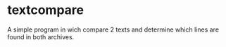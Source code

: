 # textcompare
A simple program in wich compare 2 texts and determine which lines are found in both archives.
